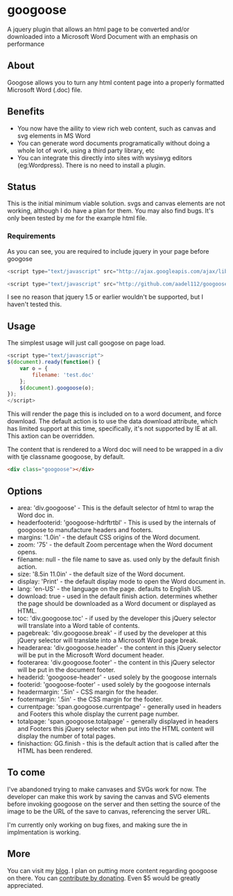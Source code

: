 # googoose
A jquery plugin that allows an html page to be converted and/or downloaded into a Microsoft Word Document with an emphasis on performance

## About
Googose allows you to turn any html content page into a properly formatted Microsoft Word (.doc) file.

## Benefits
* You now have the aility to view rich web content, such as canvas and svg elements in MS Word
* You can generate word documents programatically without doing a whole lot of work, using a third party library, etc
* You can integrate this directly into sites with wysiwyg editors (eg:Wordpress). There is no need to install a plugin.

## Status
This is the initial minimum viable solution. svgs and canvas elements are not working, although I do have a plan for them. You may also find bugs. It's only been tested by me for the example html file.

### Requirements
As you can see, you are required to include jquery in your page before googose

``` javascript
<script type="text/javascript" src="http://ajax.googleapis.com/ajax/libs/jquery/1.6.2/jquery.min.js"></script>                      

<script type="text/javascript" src="http://github.com/aadel112/googoose/js/jquery.googoose.js"></script>
```

I see no reason that jquery 1.5 or earlier wouldn't be supported, but I haven't tested this.

## Usage
The simplest usage will just call googose on page load.

``` javascript
<script type="text/javascript">
$(document).ready(function() {
    var o = {
        filename: 'test.doc'
    };
    $(document).googoose(o);
});
</script>
```

This will render the page this is included on to a word document, and force download. The default action is to use the data download attribute, which has limited support at this time, specifically, it's not supported by IE at all. This axtion can be overridden.

The content that is rendered to a Word doc will need to be wrapped in a div with tje classname googoose, by default.

``` html
<div class="googoose"></div>
```

## Options
* area: 'div.googoose' - This is the default selector of html to wrap the Word doc in.
* headerfooterid: 'googoose-hdrftrtbl' - This is used by the internals of googoose to manufacture headers and footers.
* margins: '1.0in' - the default CSS origins of the Word document. 
* zoom: '75' - the default Zoom percentage when the Word document opens.
* filename: null - the file name to save as. used only by the default finish action.
* size: '8.5in 11.0in' - the default size of the Word document.
* display: 'Print' - the default display mode to open the Word document in.
* lang: 'en-US' - the language on the page. defaults to English US.
* download: true - used in the default finish action. determines whether the page should be downloaded as a Word document or displayed as HTML.
* toc: 'div.googoose.toc' - if used by the developer this jQuery selector will translate into a Word table of contents.
* pagebreak: 'div.googoose.break' - if used by the developer at this jQuery selector will translate into a Microsoft Word page break.
* headerarea: 'div.googoose.header' - the content in this jQuery selector will be put in the Microsoft Word document header.
* footerarea: 'div.googoose.footer' - the content in this jQuery selector will be put in the document footer.
* headerid: 'googoose-header' - used solely by the googoose internals
* footerid: 'googoose-footer' - used solely by the googoose internals
* headermargin: '.5in' - CSS margin for the header.
* footermargin: '.5in' - the CSS margin for the footer.
* currentpage: 'span.googoose.currentpage' - generally used in headers and Footers this whole display the current page number.
* totalpage: 'span.googoose.totalpage' - generally displayed in headers and Footers this jQuery selector when put into the HTML content will display the number of total pages.
* finishaction: GG.finish - this is the default action that is called after the HTML has been rendered.

## To come
I've abandoned trying to make canvases and SVGs work for now. The developer can make this work by saving the canvas and SVG elements before invoking googoose on the server and then setting the source of the image to be the URL of the save to canvas, referencing the server URL.

I'm currently only working on bug fixes, and making sure the in implmentation is working.

## More
You can visit my [blog](http://aadel112.com). I plan on putting more content regarding googoose on there. You can [contribute by donating](https://www.paypal.me/aadel112/5). Even $5 would be greatly appreciated. 
